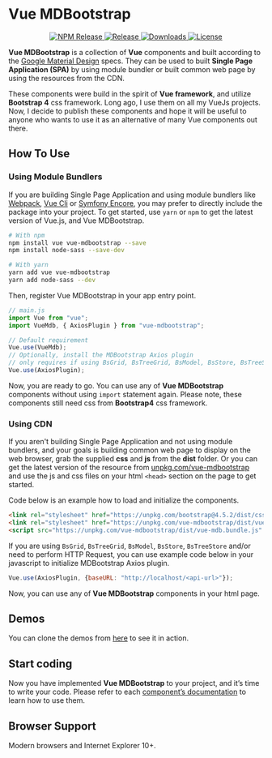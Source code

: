 # Vue MDBootstrap

<p style="text-align: center">
  <a href="https://www.npmjs.com/package/vue-mdbootstrap">
    <img src="https://flat.badgen.net/npm/v/vue-mdbootstrap" alt="NPM Release">
  </a>
  <a href="https://github.com/ahmadfajar/vue-mdbootstrap">
    <img src="https://flat.badgen.net/github/release/ahmadfajar/vue-mdbootstrap?icon=github" alt="Release">
  </a>
  <a href="https://www.npmjs.com/package/vue-mdbootstrap">
    <img src="https://flat.badgen.net/npm/dt/vue-mdbootstrap" alt="Downloads">
  </a>
  <a href="https://www.npmjs.com/package/vue-mdbootstrap">
    <img src="https://flat.badgen.net/github/license/ahmadfajar/vue-mdbootstrap" alt="License">
  </a>
</p>


**Vue MDBootstrap** is a collection of **Vue** components and built according to 
the <a href="https://material.io/design" target="_blank">Google Material Design</a> 
specs. They can be used to built **Single Page Application (SPA)** by using module 
bundler or built common web page by using the resources from the CDN.


These components were build in the spirit of **Vue framework**, and utilize **Bootstrap 4** 
css framework. Long ago, I use them on all my VueJs projects. Now, I decide to publish 
these components and hope it will be useful to anyone who wants to use it as an alternative of
many Vue components out there. 


## How To Use

### Using Module Bundlers

If you are building Single Page Application and using module bundlers like 
[Webpack](https://webpack.js.org/), [Vue Cli](https://cli.vuejs.org/) or 
[Symfony Encore](https://symfony.com/doc/current/frontend/encore/installation.html), 
you may prefer to directly include the package into your project. To get started, 
use `yarn` or `npm` to get the latest version of Vue.js, and Vue MDBootstrap.

```bash
# With npm
npm install vue vue-mdbootstrap --save
npm install node-sass --save-dev

# With yarn
yarn add vue vue-mdbootstrap
yarn add node-sass --dev
```

Then, register Vue MDBootstrap in your app entry point.

```js
// main.js
import Vue from "vue";
import VueMdb, { AxiosPlugin } from "vue-mdbootstrap";

// Default requirement
Vue.use(VueMdb);
// Optionally, install the MDBootstrap Axios plugin
// only requires if using BsGrid, BsTreeGrid, BsModel, BsStore, BsTreeStore or needs to perform HTTP Request
Vue.use(AxiosPlugin);
```

Now, you are ready to go. You can use any of **Vue MDBootstrap** components without 
using `import` statement again. Please note, these components still need css from 
**Bootstrap4** css framework. 


### Using CDN

If you aren't building Single Page Application and not using module bundlers, and 
your goals is building common web page to display on the web browser, grab the 
supplied **css** and **js** from the **dist** folder. Or you can get the latest 
version of the resource from [unpkg.com/vue-mdbootstrap](https://unpkg.com/vue-mdbootstrap)
and use the js and css files on your html `<head>` section on the page to get started. 

Code below is an example how to load and initialize the components.

```html
<link rel="stylesheet" href="https://unpkg.com/bootstrap@4.5.2/dist/css/bootstrap.min.css" crossorigin="anonymous">
<link rel="stylesheet" href="https://unpkg.com/vue-mdbootstrap/dist/vue-mdb.css" crossorigin="anonymous">
<script src="https://unpkg.com/vue-mdbootstrap/dist/vue-mdb.bundle.js" crossorigin="anonymous"></script>
```

If you are using `BsGrid`, `BsTreeGrid`, `BsModel`, `BsStore`, `BsTreeStore` and/or 
need to perform HTTP Request, you can use example code below in your javascript to 
initialize MDBootstrap Axios plugin.

```js
Vue.use(AxiosPlugin, {baseURL: "http://localhost/<api-url>"});
```

Now, you can use any of **Vue MDBootstrap** components in your html page.


## Demos

You can clone the demos from [here](https://github.com/ahmadfajar/vue-mdbootstrap-demos) 
to see it in action.

## Start coding

Now you have implemented **Vue MDBootstrap** to your project, and it’s time to write your 
code. Please refer to each [component’s documentation](https://vue-mdbootstrap.fajarconsultant.com) 
to learn how to use them.

## Browser Support

Modern browsers and Internet Explorer 10+.
